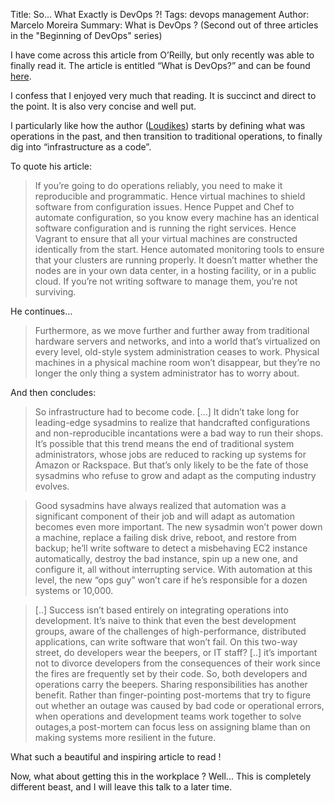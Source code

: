 Title: So... What Exactly is DevOps ?!
Tags: devops management
Author: Marcelo Moreira
Summary: What is DevOps ? (Second out of three articles in the "Beginning of DevOps" series)

I have come across this article from O’Reilly, but only recently was able to finally read it. The article is entitled “What is DevOps?” and can be found [here](http://radar.oreilly.com/2012/06/what-is-devops.html).

I confess that I enjoyed very much that reading. It is succinct and direct to the point. It is also very concise and well put.

I particularly like how the author ([Loudikes](http://radar.oreilly.com/mikel)) starts by defining what was operations in the past, and then transition to traditional operations, to finally dig into “infrastructure as a code”.

To quote his article:

> If you’re going to do operations reliably, you need to make it reproducible and programmatic. Hence virtual machines to shield software from configuration issues. Hence Puppet and Chef to automate configuration, so you know every machine has an identical software configuration and is running the right services. Hence Vagrant to ensure that all your virtual machines are constructed identically from the start. Hence automated monitoring tools to ensure that your clusters are running properly. It doesn’t matter whether the nodes are in your own data center, in a hosting facility, or in a public cloud. If you’re not writing software to manage them, you’re not surviving.

He continues...

> Furthermore, as we move further and further away from traditional hardware servers and networks, and into a world that’s virtualized on every level, old-style system administration ceases to work. Physical machines in a physical machine room won’t disappear, but they’re no longer the only thing a system administrator has to worry about.

And then concludes:

> So infrastructure had to become code. [...] It didn’t take long for leading-edge sysadmins to realize that handcrafted configurations and non-reproducible incantations were a bad way to run their shops. It’s possible that this trend means the end of traditional system administrators, whose jobs are reduced to racking up systems for Amazon or Rackspace. But that’s only likely to be the fate of those sysadmins who refuse to grow and adapt as the computing industry evolves.

> Good sysadmins have always realized that automation was a significant component of their job and will adapt as automation becomes even more important. The new sysadmin won’t power down a machine, replace a failing disk drive, reboot, and restore from backup; he’ll write software to detect a misbehaving EC2 instance automatically, destroy the bad instance, spin up a new one, and configure it, all without interrupting service. With automation at this level, the new “ops guy” won’t care if he’s responsible for a dozen systems or 10,000.

> [..] Success isn’t based entirely on integrating operations into development. It’s naive to think that even the best development groups, aware of the challenges of high-performance, distributed applications, can write software that won’t fail. On this two-way street, do developers wear the beepers, or IT staff? [..] it’s important not to divorce developers from the consequences of their work since the fires are frequently set by their code. So, both developers and operations carry the beepers. Sharing responsibilities has another benefit. Rather than finger-pointing post-mortems that try to figure out whether an outage was caused by bad code or operational errors, when operations and development teams work together to solve outages,a post-mortem can focus less on assigning blame than on making systems more resilient in the future.

What such a beautiful and inspiring article to read !

Now, what about getting this in the workplace ? Well... This is completely different beast, and I will leave this talk to a later time.

